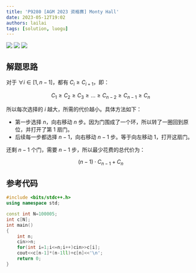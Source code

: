 ```yaml
---
title: 'P9280 [AGM 2023 资格赛] Monty Hall'
date: 2023-05-12T19:02
authors: lailai
tags: [solution, luogu]
---
```


[![](https://img.shields.io/badge/Luogu-P9280-blue?style=for-the-badge&logo=codeforces)](https://www.luogu.com.cn/problem/P9280)
[![](https://img.shields.io/badge/Luogu-Solution-blue?style=for-the-badge&logo=markdown)](https://www.luogu.com.cn/article/zk9o210m)
[![](https://img.shields.io/badge/Blog-Solution-blue?style=for-the-badge&logo=markdown)](https://lailai.one/blog/solution/P9280)

<!-- truncate -->

## 解题思路

对于 $\forall i\in[1,n-1]$，都有 $C_i\ge C_{i+1}$，即：

$$
C_1\ge C_2\ge C_3\ge\dots\ge C_{n-2}\ge C_{n-1}\ge C_n
$$

所以每次选择的 $i$ 越大，所需的代价越小。具体方法如下：

- 第一步选择 $n$，向右移动 $n$ 步。因为门围成了一个环，所以转了一圈回到原位，并打开了第 $1$ 扇门。
- 后续每一步都选择 $n-1$，向右移动 $n-1$ 步。等于向左移动 $1$，打开这扇门。

还剩 $n-1$ 个门，需要 $n-1$ 步，所以最少花费的总代价为：

$$
(n-1)\cdot C_{n-1}+C_n
$$

## 参考代码

```cpp
#include <bits/stdc++.h>
using namespace std;

const int N=100005;
int c[N];
int main()
{
	int n;
	cin>>n;
	for(int i=1;i<=n;i++)cin>>c[i];
	cout<<c[n-1]*(n-1ll)+c[n]<<'\n';
	return 0;
}
```
